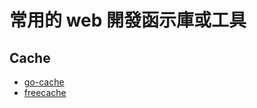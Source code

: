 # 常用的 web 開發函示庫或工具

## Cache
* [go-cache](https://github.com/patrickmn/go-cache)
* [freecache](https://github.com/coocood/freecache)